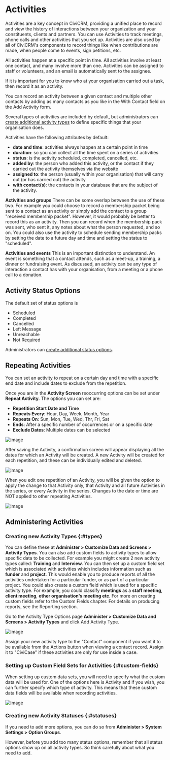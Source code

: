 # Activities

Activities are a key concept in CiviCRM, providing a unified place to
record and view the history of interactions between your organization
and your constituents, clients and partners. You can use Activities
to track meetings, phone calls and other activities that you set up.
Activities are also used by all of CiviCRM's components to record
things like when contributions are made, when people come to events,
sign petitions, etc.

All activities happen at a specific point in time. All activities
involve at least one contact, and many involve more than one. Activities
can be assigned to staff or volunteers, and an email is automatically
sent to the assignee.

If it is important for you to know who at your organisation carried out
a task, then record it as an activity.

You can record an activity between a given contact and multiple other
contacts by adding as many contacts as you like in the With Contact
field on the Add Activity form.

Several types of activities are included by default, but administrators can
[create additional activity types](#types) to define specific things that your organisation does.

Activities have the following attributes by default:

-   **date and time**: activities always happen at a certain point in
    time
-   **duration**: so you can collect all the time spent on a series of
    activities
-   **status**: is the activity scheduled, completed, cancelled, etc.
-   **added by**: the person who added this activity, or the contact if
    they carried out the activity themselves via the website
-   **assigned to**: the person (usually within your organisation) that
    will carry out (or has carried out) the activity
-   **with contact(s)**: the contacts in your database that are the
    subject of the activity.

**Activities and groups** There can be some overlap between the use of
these two. For example you could choose to record a membership packet
being sent to a contact as an activity or simply add the contact to a
group "received membership packet". However, it would probably be better
to record this as an activity. Then you can record when the membership
pack was sent, who sent it, any notes about what the person requested,
and so on. You could also use the activity to schedule sending
membership packs by setting the date to a future day and time and
setting the status to "scheduled".

**Activities and events** This is an important distinction to
understand. An event is something that a contact attends, such as a
meet-up, a training, a dinner or fundraising event. As discussed, an
activity can be any type of interaction a contact has with your
organisation, from a meeting or a phone call to a donation.

## Activity Status Options

The default set of status options is

-   Scheduled
-   Completed
-   Cancelled
-   Left Message
-   Unreachable
-   Not Required

Administrators can [create additional status options](#statuses).

## Repeating Activities

You can set an activity to repeat on a certain day and time with a
specific end date and include dates to exclude from the repetition.

Once you are in the **Activity Screen** reoccurring options can be set
under **Repeat Activity.** The options you can set are:

-   **Repetition Start Date and Time**
-   **Repeats Every**: Hour, Day, Week, Month, Year
-   **Repeats On**: Sun, Mon, Tue, Wed, Thr, Fri, Sat
-   **Ends**: After a specific number of occurrences or on a specific date
-   **Exclude Dates**: Multiple dates can be selected

![image](../img/recurringactivityscreen.png)

After saving the Activity, a confirmation screen will appear displaying
all the dates for which an Activity will be created. A new Activity will
be created for each repetition, and these can be individually edited and
deleted.

![image](../img/repeatscreen.png)

When you edit one repetition of an Activity, you will be given the
option to apply the change to that Activity only, that Activity and all
future Activities in the series, or every Activity in the series.
Changes to the date or time are NOT applied to other repeating
Activities.

![image](../img/reoccurringscreenedits.png)

## Administering Activities

### Creating new Activity Types {:#types}

You can define these at **Administer > Customize Data and Screens >
Activity Types**. You can also add custom fields to activity types to
allow specific data to be collected. For example you might create 2 new
activity types called: **Training** and **Interview.** You can then set
up a custom field set which is associated with activities which includes
information such as **funder** and **project**. This would enable you to
produce reports of all the activities undertaken for a particular
funder, or as part of a particular project. You could also create a
custom field which is used for a specific activity type. For example,
you could classify **meetings** as a **staff meeting**, **client
meeting**, **other organisation's meeting etc**. For more on creating
custom fields refer to the Custom Fields chapter. For details on
producing reports, see the Reporting section.

Go to the Activity Type Options page **Administer > Customize Data and
Screens > Activity Types** and click Add Activity Type.

![image](../img/activity.png)

Assign your new activity type to the "Contact" component if you want it
to be available from the Actions button when viewing a contact record.
Assign it to "CiviCase" if these activities are only for use inside a
case.

### Setting up Custom Field Sets for Activities {:#custom-fields}

When setting up custom data sets, you will need to specify what the
custom data will be used for. One of the options here is Activity and if
you wish, you can further specify which type of activity. This means
that these custom data fields will be available when recording
activities.

![image](../img/activity_cf.png)

### Creating new Activity Statuses {:#statuses}

If you need to add more options, you can do so from **Administer >
System Settings > Option Groups**.

However, before you add too many status options, remember that all
status options show up on all activity types. So think carefully about
what you need to add.
